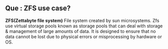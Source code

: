 ## Que : ZFS use case?

**ZFS(Zettabyte file system)**  File system created by sun microsystems. 
Zfs use virtual storage pools known as storage pools that can deal with storage & management of large amounts of data. 
It is designed to ensure that no data cannot be lost due to physical errors or misprocessing by hardware or OS.
